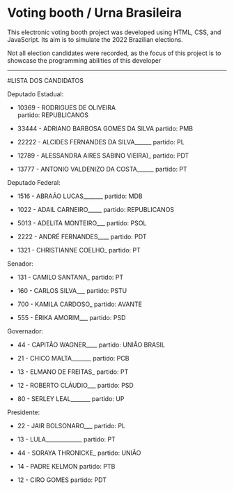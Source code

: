 # Voting booth / Urna Brasileira
This electronic voting booth project was developed using HTML, CSS, and JavaScript.
Its aim is to simulate the 2022 Brazilian elections. 

Not all election candidates were recorded, as the focus of this project is to showcase
the programming abilities of this developer

--------------------------------------------------------------------------------------
#LISTA DOS CANDIDATOS

Deputado Estadual:
- 10369 - RODRIGUES DE OLIVEIRA<br>partido: REPUBLICANOS
  
- 33444 - ADRIANO BARBOSA GOMES DA SILVA
  partido: PMB
  
- 22222 - ALCIDES FERNANDES DA SILVA______ partido: PL

- 12789 - ALESSANDRA AIRES SABINO VIEIRA)_ partido: PDT

- 13777 - ANTONIO VALDENIZO DA COSTA______ partido: PT

Deputado Federal:
- 1516 - ABRAÃO LUCAS_______ partido: MDB

- 1022 - ADAIL CARNEIRO_____ partido: REPUBLICANOS

- 5013 - ADELITA MONTEIRO___ partido: PSOL

- 2222 - ANDRÉ FERNANDES____ partido: PDT

- 1321 - CHRISTIANNE COELHO_ partido: PT

Senador:
- 131 - CAMILO SANTANA_ partido: PT

- 160 - CARLOS SILVA___ partido: PSTU

- 700 - KAMILA CARDOSO_ partido: AVANTE

- 555 - ÉRIKA AMORIM___ partido: PSD

Governador:
- 44 - CAPITÃO WAGNER____ partido: UNIÃO BRASIL

- 21 - CHICO MALTA_______ partido: PCB

- 13 - ELMANO DE FREITAS_ partido: PT

- 12 - ROBERTO CLÁUDIO___ partido: PSD

- 80 - SERLEY LEAL_______ partido: UP

Presidente:
- 22 - JAIR BOLSONARO___ partido: PL

- 13 - LULA_____________ partido: PT

- 44 - SORAYA THRONICKE_ partido: UNIÃO

- 14 - PADRE KELMON
  partido: PTB

- 12 - CIRO GOMES
  partido: PDT
